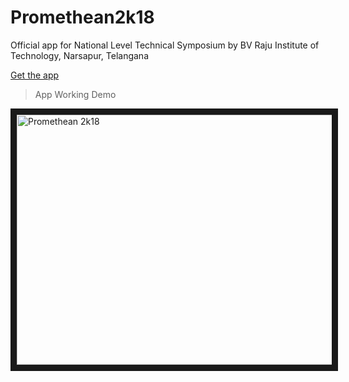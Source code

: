 # Promethean2k18
Official app for National Level Technical Symposium by BV Raju Institute of Technology, Narsapur, Telangana


[Get the app](https://play.google.com/store/apps/details?id=promethean2k18.com)

> App Working Demo

<a href="https://www.youtube.com/watch?v=sZ1sSZRlAuc" target="_blank"><img src="https://i9.ytimg.com/vi/sZ1sSZRlAuc/mq1.jpg?sqp=CPTLnOUF&rs=AOn4CLCIfvZEzpMeaic_nLLRMhRZpovLLA" 
alt="Promethean 2k18" width="720" height="400" border="10" /></a>
